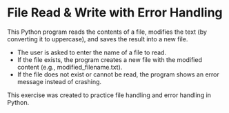 # File Read & Write with Error Handling

This Python program reads the contents of a file, modifies the text (by converting it to uppercase), and saves the result into a new file.

- The user is asked to enter the name of a file to read.
- If the file exists, the program creates a new file with the modified content (e.g., modified_filename.txt).
- If the file does not exist or cannot be read, the program shows an error message instead of crashing.

This exercise was created to practice file handling and error handling in Python.
